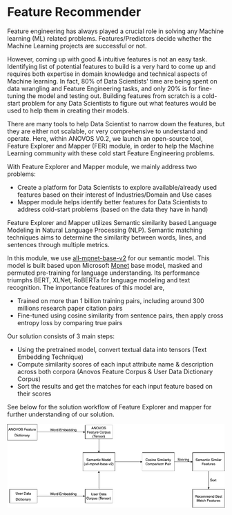 # Feature Recommender

Feature engineering has always played a crucial role in solving any Machine learning (ML) related problems.
Features/Predictors decide whether the Machine Learning projects are successful or not.

However, coming up with good & intuitive features is not an easy task.
Identifying list of potential features to build is a very hard to come up and requires both expertise in domain
knowledge and technical aspects of Machine learning. In fact, 80% of Data Scientists' time are being spent on data 
wrangling and Feature Engineering tasks, and only 20% is for fine-tuning the model and testing out.
Building features from scratch is a cold-start problem for any Data Scientists to figure out what features
would be used to help them in creating their models.

There are many tools to help Data Scientist to narrow down the features, but they are either not scalable,
or very comprehensive to understand and operate. Here, within ANOVOS V0.2, we launch an open-source tool,
Feature Explorer and Mapper (FER) module, in order to help the Machine Learning community with these cold
start Feature Engineering problems. 

With Feature Explorer and Mapper module, we mainly address two problems:

- Create a platform for Data Scientists to explore available/already used features based on their interest of
  Industries/Domain and Use cases
- Mapper module helps identify better features for Data Scientists to address cold-start problems (based on the data they have in hand)

Feature Explorer and Mapper utilizes Semantic similarity based Language Modeling in
Natural Language Processing (NLP).
Semantic matching techniques aims to determine the similarity between words, lines,
and sentences through multiple metrics.

In this module, we use [all-mpnet-base-v2](https://huggingface.co/sentence-transformers/all-mpnet-base-v2)
for our semantic model. This model is built based upon Microsoft [Mpnet](https://arxiv.org/abs/2004.09297) base model,
masked and permuted pre-training for language understanding. Its performance triumphs BERT, XLNet, RoBERTa for 
language modeling and text recognition. The importance features of this model are,

- Trained on more than 1 billion training pairs, including around 300 millions research paper citation pairs
- Fine-tuned using cosine similarity from sentence pairs, then apply cross entropy loss by comparing true pairs

Our solution consists of 3 main steps:

- Using the pretrained model, convert textual data into tensors (Text Embedding Technique)
- Compute similarity scores of each input attribute name & description across both corpora
  (Anovos Feature Corpus & User Data Dictionary Corpus)
- Sort the results and get the matches for each input feature based on their scores

See below for the solution workflow of Feature Explorer and mapper for further understanding of our solution.

![Solution Details Diagram](../assets/Feature_Recommender_Workflow.png)
